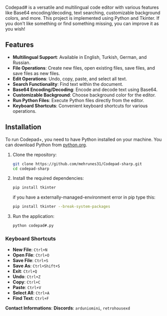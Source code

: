 Codepad# is a versatile and multilingual code editor with various features like Base64 encoding/decoding, text searching, customizable background colors, and more. This project is implemented using Python and Tkinter. If you don't like something or find something missing, you can improve it as you wish!

## Features

- **Multilingual Support**: Available in English, Turkish, German, and Russian.
- **File Operations**: Create new files, open existing files, save files, and save files as new files.
- **Edit Operations**: Undo, copy, paste, and select all text.
- **Search Functionality**: Find text within the document.
- **Base64 Encoding/Decoding**: Encode and decode text using Base64.
- **Customizable Background**: Choose background color for the editor.
- **Run Python Files**: Execute Python files directly from the editor.
- **Keyboard Shortcuts**: Convenient keyboard shortcuts for various operations.

## Installation

To run Codepad+, you need to have Python installed on your machine. You can download Python from [python.org](https://www.python.org/downloads/).

1. Clone the repository:

    ```sh
    git clone https://github.com/mehrunes31/Codepad-sharp.git
    cd codepad-sharp
    ```

2. Install the required dependencies:

    ```sh
    pip install tkinter
    ```
   if you have a externally-managed-environment error in pip type this:
     ```sh
     pip install tkinter --break-system-packages
     ```

3. Run the application:

    ```sh
    python codepad#.py
    ```

### Keyboard Shortcuts

- **New File**: `Ctrl+N`
- **Open File**: `Ctrl+O`
- **Save File**: `Ctrl+S`
- **Save As**: `Ctrl+Shift+S`
- **Exit**: `Ctrl+Q`
- **Undo**: `Ctrl+Z`
- **Copy**: `Ctrl+C`
- **Paste**: `Ctrl+V`
- **Select All**: `Ctrl+A`
- **Find Text**: `Ctrl+F`

**Contact Informations**:
**Discords**: `arduniomini`, `retrohousexd`
